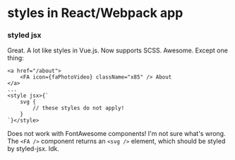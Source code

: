 # styles in React/Webpack app

### styled jsx

Great. A lot like styles in Vue.js. Now supports SCSS. Awesome. Except one thing:

```text
<a href="/about">
    <FA icon={faPhotoVideo} className="x85" /> About
</a>
...
<style jsx>{`
    svg {
        // these styles do not apply!
    }
`}</style>
```

Does not work with FontAwesome components! I'm not sure what's wrong. The `<FA />` component returns an `<svg />` element, which should be styled by styled-jsx. Idk.

